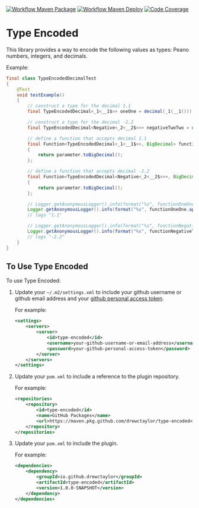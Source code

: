 [![Workflow Maven Package](https://github.com/drewctaylor/type-encoded/workflows/workflow-maven-package/badge.svg)](https://github.com/drewctaylor/type-encoded/workflows/workflow-maven-package/badge.svg)
[![Workflow Maven Deploy](https://github.com/drewctaylor/type-encoded/workflows/workflow-maven-deploy/badge.svg)](https://github.com/drewctaylor/type-encoded/workflows/workflow-maven-deploy/badge.svg)
[![Code Coverage](https://codecov.io/gh/drewctaylor/type-encoded/branch/trunk/graph/badge.svg)](https://codecov.io/gh/drewctaylor/type-encoded)

# Type Encoded

This library provides a way to encode the following values as types: Peano numbers, integers, and decimals. 

Example:

```java
final class TypeEncodedDecimalTest 
{
    @Test
    void testExample()
    {
        // construct a type for the decimal 1.1
        final TypeEncodedDecimal<_1<__1$>> oneOne = decimal(_1(__1()));

        // construct a type for the decimal -2.2
        final TypeEncodedDecimal<Negative<_2<__2$>>> negativeTwoTwo = decimal(negative(_2(__2())));

        // define a function that accepts decimal 1.1
        final Function<TypeEncodedDecimal<_1<__1$>>, BigDecimal> functionOneOne = parameter ->
        {
            return parameter.toBigDecimal();
        };

        // define a function that accepts decimal -2.2
        final Function<TypeEncodedDecimal<Negative<_2<__2$>>>, BigDecimal> functionNegativeTwoTwo = parameter ->
        {
            return parameter.toBigDecimal();
        };

        // Logger.getAnonymousLogger().info(format("%s", functionOneOne.apply(negativeTwoTwo))); // <-- compiler error
        Logger.getAnonymousLogger().info(format("%s", functionOneOne.apply(oneOne)));
        // logs "1.1"

        // Logger.getAnonymousLogger().info(format("%s", functionNegativeTwoTwo.apply(oneOne))); // <-- compiler error
        Logger.getAnonymousLogger().info(format("%s", functionNegativeTwoTwo.apply(negativeTwoTwo)));
        // logs "-2.2"
    }
}
```

## To Use Type Encoded

To use Type Encoded:

1) Update your `~/.m2/settings.xml` to include your github username or github email address and your [github personal access token](https://help.github.com/en/github/authenticating-to-github/creating-a-personal-access-token-for-the-command-line).

    For example:

    ```xml
    <settings>
        <servers>
            <server>
                <id>type-encoded</id>
                <username>your-github-username-or-email-address</username>
                <password>your-github-personal-access-token</password>
            </server>
        </servers>
    </settings>
    ```

2) Update your `pom.xml` to include a reference to the plugin repository.

    For example:

    ```xml
    <repositories>
        <repository>
            <id>type-encoded</id>
            <name>GitHub Packages</name>
            <url>https://maven.pkg.github.com/drewctaylor/type-encoded</url>
        </repository>
    </repositories>
    ```

3) Update your `pom.xml` to include the plugin. 

    For example:
    
    ```xml
    <dependencies>
        <dependency>
            <groupId>io.github.drewctaylor</groupId>
            <artifactId>type-encoded</artifactId>
            <version>1.0.0-SNAPSHOT</version>
        </dependency>
    </dependencies>
    ```
